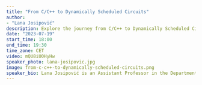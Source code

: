 ```yaml
---
title: "From C/C++ to Dynamically Scheduled Circuits"
author:
- "Lana Josipović"
description: Explore the journey from C/C++ to Dynamically Scheduled Circuits with Lana Josipović, an expert in high-level synthesis and reconfigurable computing. Join her recorded workshop session on innovative hardware design techniques.
date: "2023-07-19"
start_time: 18:00
end_time: 19:30
time_zone: CET
video: mQU8iU0HyHw
speaker_photo: lana-josipovic.jpg
image: from-c-c++-to-dynamically-scheduled-circuits.png
speaker_bio: Lana Josipović is an Assistant Professor in the Department of Information Technology and Electrical Engineering at ETH Zurich. Prior to joining ETH Zurich in January 2022, she received a Ph.D. degree in Computer Science from EPFL, Switzerland. Her research interests include reconfigurable computing and electronic design automation, with an emphasis on high-level synthesis techniques to generate hardware designs from high-level programming languages. She developed Dynamatic, an open-source high-level synthesis tool that produces dynamically scheduled circuits from C/C++ code. She is a recipient of the EDAA Outstanding Dissertation Award, Google Ph.D. Fellowship in Systems and Networking, Google Women Techmakers Scholarship, and Best Paper Award at FPGA'20.
---
```



